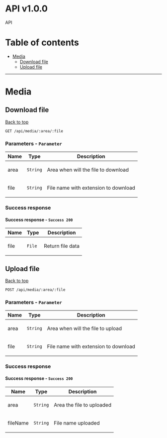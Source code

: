 <a name="top"></a>
# API v1.0.0

API

# Table of contents

- [Media](#Media)
  - [Download file](#Download-file)
  - [Upload file](#Upload-file)

___


# <a name='Media'></a> Media

## <a name='Download-file'></a> Download file
[Back to top](#top)

```
GET /api/media/:area/:file
```

### Parameters - `Parameter`

| Name     | Type       | Description                           |
|----------|------------|---------------------------------------|
| area | `String` | <p>Area when will the file to download</p> |
| file | `String` | <p>File name with extension to download</p> |
### Success response

#### Success response - `Success 200`

| Name     | Type       | Description                           |
|----------|------------|---------------------------------------|
| file | `File` | <p>Return file data</p> |

## <a name='Upload-file'></a> Upload file
[Back to top](#top)

```
POST /api/media/:area/:file
```

### Parameters - `Parameter`

| Name     | Type       | Description                           |
|----------|------------|---------------------------------------|
| area | `String` | <p>Area when will the file to upload</p> |
| file | `String` | <p>File name with extension to download</p> |
### Success response

#### Success response - `Success 200`

| Name     | Type       | Description                           |
|----------|------------|---------------------------------------|
| area | `String` | <p>Area the file to uploaded</p> |
| fileName | `String` | <p>File name uploaded</p> |

